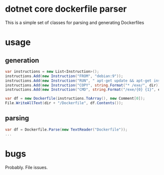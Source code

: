 # dotnet core dockerfile parser

This is a simple set of classes for parsing and generating Dockerfiles

# usage

## generation
```csharp
var instructions = new List<Instruction>();
instructions.Add(new Instruction("FROM", "debian:9"));
instructions.Add(new Instruction("RUN", " apt-get update && apt-get install libunwind8 libicu57"));
instructions.Add(new Instruction("COPY", string.Format("* /exe/", dir)));
instructions.Add(new Instruction("CMD", string.Format("/exe/{0} {1}", exe, getArgs(args))));

var df = new Dockerfile(instructions.ToArray(), new Comment[0]);
File.WriteAllText(dir + "/Dockerfile", df.Contents());
```

## parsing
```csharp
var df = Dockerfile.Parse(new TextReader("Dockerfile"));
...
```

# bugs
Probably. File issues.
